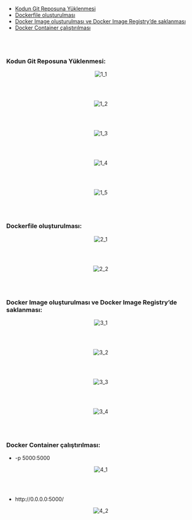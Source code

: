 <ul>
    <li><a href="#bolum1">Kodun Git Reposuna Yüklenmesi</a></li>
    <li><a href="#bolum2">Dockerfile oluşturulması</a></li>
    <li><a href="#bolum3">Docker Image oluşturulması ve Docker Image Registry’de saklanması</a></li>
    <li><a href="#bolum4">Docker Container çalıştırılması</a></li>
</ul><br><br>


<h3 id="bolum1">Kodun Git Reposuna Yüklenmesi:</h3>

<p align="center">
    <img src="https://github.com/adnanmeteoge/akademi-2023/blob/main/Screenshots/1_1.png" alt="1_1" style="max-width:150%;height: auto;">
</p><br><br>

 
<p align="center">
    <img src="https://github.com/adnanmeteoge/akademi-2023/blob/main/Screenshots/1_2.png" alt="1_2" style="max-width:150%;height: auto;">
</p><br><br>


<p align="center">
    <img src="https://github.com/adnanmeteoge/akademi-2023/blob/main/Screenshots/1_3.png" alt="1_3" style="max-width:150%;height: auto;">
</p><br><br>

 
<p align="center">
    <img src="https://github.com/adnanmeteoge/akademi-2023/blob/main/Screenshots/1_4.png" alt="1_4" style="max-width:150%;height: auto;">
</p><br><br>


<p align="center">
    <img src="https://github.com/adnanmeteoge/akademi-2023/blob/main/Screenshots/1_5.png" alt="1_5" style="max-width:150%;height: auto;">
</p><br><br>

<h3 id="bolum2">Dockerfile oluşturulması:</h3>


<p align="center">
    <img src="https://github.com/adnanmeteoge/akademi-2023/blob/main/Screenshots/2_1.png" alt="2_1" style="max-width:150%;height: auto;">
</p><br><br>


<p align="center">
    <img src="https://github.com/adnanmeteoge/akademi-2023/blob/main/Screenshots/2_2.png" alt="2_2" style="max-width:150%;height: auto;">
</p><br><br>

<h3 id="bolum3">Docker Image oluşturulması ve Docker Image Registry’de saklanması:</h3>


<p align="center">
    <img src="https://github.com/adnanmeteoge/akademi-2023/blob/main/Screenshots/3_1.png" alt="3_1" style="max-width:150%;height: auto;">
</p><br><br>


<p align="center">
    <img src="https://github.com/adnanmeteoge/akademi-2023/blob/main/Screenshots/3_2.png" alt="3_2" style="max-width:150%;height: auto;">
</p><br><br>


<p align="center">
    <img src="https://github.com/adnanmeteoge/akademi-2023/blob/main/Screenshots/3_3.png" alt="3_3" style="max-width:150%;height: auto;">
</p><br><br>



<p align="center">
    <img src="https://github.com/adnanmeteoge/akademi-2023/blob/main/Screenshots/3_4.png" alt="3_4" style="max-width:150%;height: auto;">
</p><br><br>

<h3 id="bolum4">Docker Container çalıştırılması:</h3>

<ul>
    <li>-p 5000:5000</li>
</ul>
<p align="center">
    <img src="https://github.com/adnanmeteoge/akademi-2023/blob/main/Screenshots/4_1.png" alt="4_1" style="max-width:150%;height: auto;">
</p><br><br>

<ul>
    <li>http://0.0.0.0:5000/</li>
</ul>
<p align="center">
    <img src="https://github.com/adnanmeteoge/akademi-2023/blob/main/Screenshots/4_2.png" alt="4_2" style="max-width:150%;height: auto;">
</p>


